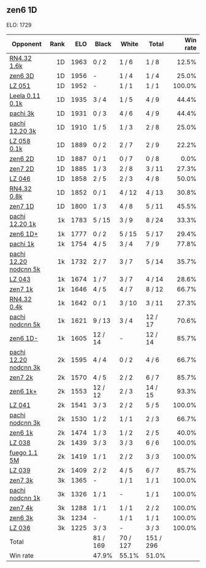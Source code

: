 ## zen6 1D ##

ELO: 1729

Opponent | Rank | ELO | Black | White | Total | Win rate
---------|-----:|----:|-------|-------|-------|-------:
[RN4.32 1.6k](RN4.32%201.6k.md) | 1D | 1963 | 0 / 2 | 1 / 6 | 1 / 8 | 12.5%
[zen6 3D](zen6%203D.md) | 1D | 1956 | - | 1 / 4 | 1 / 4 | 25.0%
[LZ 051](LZ%20051.md) | 1D | 1952 | - | 1 / 1 | 1 / 1 | 100.0%
[Leela 0.11 0.1k](Leela%200.11%200.1k.md) | 1D | 1935 | 3 / 4 | 1 / 5 | 4 / 9 | 44.4%
[pachi 3k](pachi%203k.md) | 1D | 1931 | 0 / 3 | 4 / 6 | 4 / 9 | 44.4%
[pachi 12.20 3k](pachi%2012.20%203k.md) | 1D | 1910 | 1 / 5 | 1 / 3 | 2 / 8 | 25.0%
[LZ 058 0.1k](LZ%20058%200.1k.md) | 1D | 1889 | 0 / 2 | 2 / 7 | 2 / 9 | 22.2%
[zen6 2D](zen6%202D.md) | 1D | 1887 | 0 / 1 | 0 / 7 | 0 / 8 | 0.0%
[zen7 2D](zen7%202D.md) | 1D | 1885 | 1 / 3 | 2 / 8 | 3 / 11 | 27.3%
[LZ 046](LZ%20046.md) | 1D | 1858 | 2 / 5 | 2 / 3 | 4 / 8 | 50.0%
[RN4.32 0.8k](RN4.32%200.8k.md) | 1D | 1852 | 0 / 1 | 4 / 12 | 4 / 13 | 30.8%
[zen7 1D](zen7%201D.md) | 1D | 1800 | 1 / 3 | 4 / 8 | 5 / 11 | 45.5%
[pachi 12.20 1k](pachi%2012.20%201k.md) | 1k | 1783 | 5 / 15 | 3 / 9 | 8 / 24 | 33.3%
[zen6 1D+](zen6%201D+.md) | 1k | 1777 | 0 / 2 | 5 / 15 | 5 / 17 | 29.4%
[pachi 1k](pachi%201k.md) | 1k | 1754 | 4 / 5 | 3 / 4 | 7 / 9 | 77.8%
[pachi 12.20 nodcnn 5k](pachi%2012.20%20nodcnn%205k.md) | 1k | 1732 | 2 / 7 | 3 / 7 | 5 / 14 | 35.7%
[LZ 043](LZ%20043.md) | 1k | 1674 | 1 / 7 | 3 / 7 | 4 / 14 | 28.6%
[zen7 1k](zen7%201k.md) | 1k | 1646 | 4 / 5 | 4 / 7 | 8 / 12 | 66.7%
[RN4.32 0.4k](RN4.32%200.4k.md) | 1k | 1642 | 0 / 1 | 3 / 10 | 3 / 11 | 27.3%
[pachi nodcnn 5k](pachi%20nodcnn%205k.md) | 1k | 1621 | 9 / 13 | 3 / 4 | 12 / 17 | 70.6%
[zen6 1D-](zen6%201D-.md) | 1k | 1605 | 12 / 14 | - | 12 / 14 | 85.7%
[pachi 12.20 nodcnn 3k](pachi%2012.20%20nodcnn%203k.md) | 2k | 1595 | 4 / 4 | 0 / 2 | 4 / 6 | 66.7%
[zen7 2k](zen7%202k.md) | 2k | 1570 | 4 / 5 | 2 / 2 | 6 / 7 | 85.7%
[zen6 1k+](zen6%201k+.md) | 2k | 1553 | 12 / 12 | 2 / 3 | 14 / 15 | 93.3%
[LZ 041](LZ%20041.md) | 2k | 1541 | 3 / 3 | 2 / 2 | 5 / 5 | 100.0%
[pachi nodcnn 3k](pachi%20nodcnn%203k.md) | 2k | 1530 | 1 / 2 | 1 / 1 | 2 / 3 | 66.7%
[zen6 1k](zen6%201k.md) | 2k | 1474 | 1 / 3 | 1 / 2 | 2 / 5 | 40.0%
[LZ 038](LZ%20038.md) | 2k | 1439 | 3 / 3 | 3 / 3 | 6 / 6 | 100.0%
[fuego 1.1 5M](fuego%201.1%205M.md) | 2k | 1419 | 1 / 1 | 2 / 2 | 3 / 3 | 100.0%
[LZ 039](LZ%20039.md) | 2k | 1409 | 2 / 2 | 4 / 5 | 6 / 7 | 85.7%
[zen7 3k](zen7%203k.md) | 3k | 1365 | - | 1 / 1 | 1 / 1 | 100.0%
[pachi nodcnn 1k](pachi%20nodcnn%201k.md) | 3k | 1326 | 1 / 1 | - | 1 / 1 | 100.0%
[zen7 4k](zen7%204k.md) | 3k | 1288 | 1 / 1 | 1 / 1 | 2 / 2 | 100.0%
[zen6 3k](zen6%203k.md) | 3k | 1234 | - | 1 / 1 | 1 / 1 | 100.0%
[LZ 036](LZ%20036.md) | 3k | 1225 | 3 / 3 | - | 3 / 3 | 100.0%
Total | | | 81 / 169 | 70 / 127 | 151 / 296 | 
Win rate| | | 47.9% | 55.1% | 51.0% | 
